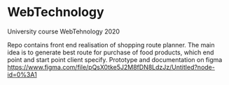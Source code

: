 # WebTechnology
University course WebTehnology 2020

Repo contains front end realisation of shopping route planner.
The main idea is to generate best route for purchase of food products, which end point and start point client specify.
Prototype and documentation on figma https://www.figma.com/file/pQsX0tke5J2M8fDN8LdzJz/Untitled?node-id=0%3A1
